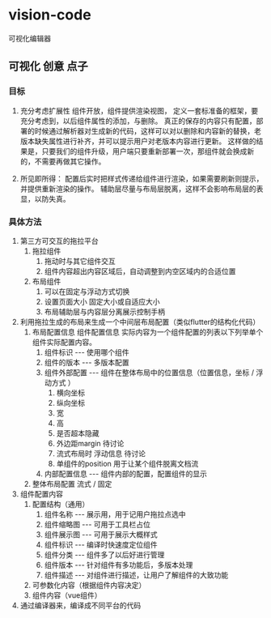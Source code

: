 # vision-code
可视化编辑器

## 可视化 创意 点子
### 目标
1. 充分考虑扩展性 组件开放，组件提供渲染视图，
    定义一套标准备的框架，要充分考虑到，以后组件属性的添加，与删除。
    真正的保存的内容只有配置，部署的时候通过解析器对生成新的代码，这样可以对以删除和内容新的替换，老版本缺失属性进行补齐，并可以提示用户对老版本内容进行更新。
    这样做的结果是，只要我们的组件升级，用户端只要重新部署一次，那组件就会换成新的，不需要再做其它操作。

2. 所见即所得：
    配置后实时把样式传递给组件进行渲染，如果需要刷新则提示，并提供重新渲染的操作。
    辅助层尽量与布局层脱离，这样不会影响布局层的表显，以防失真。

### 具体方法
1. 第三方可交互的拖拉平台
   1. 拖拉组件
      1. 拖动时与其它组件交互
      2. 组件内容超出内容区域后，自动调整到内空区域内的合适位置
   2. 布局组件
      1. 可以在固定与浮动方式切换
      2. 设置页面大小 固定大小或自适应大小
      3. 布局辅助层与内容层分离展示控制手柄
2. 利用拖拉生成的布局来生成一个中间层布局配置（类似flutter的结构化代码）
   1. 布局配置信息 组件配置信息 实际内容为一个组件配置的列表以下列举单个组件实际配置内容。
      1. 组件标识 --- 使用哪个组件
      2. 组件的版本 --- 多版本配置
      3. 组件外部配置 --- 组件在整体布局中的位置信息（位置信息，坐标 / 浮动方式 ）
         1. 横向坐标
         2. 纵向坐标
         3. 宽
         4. 高
         5. 是否超本隐藏
         6. 外边距margin 待讨论
         7. 流式布局时 浮动信息 待讨论
         8. 单组件的position 用于让某个组件脱离文档流
      4. 内部配置信息 --- 组件内部的配置，配置组件的显示
   2. 整体布局配置 流式 / 固定
3. 组件配置内容
   1. 配置结构（通用）
      1. 组件名称 --- 展示用，用于记用户拖拉点选中
      2. 组件缩略图 --- 可用于工具栏占位
      3. 组件展示图 --- 可用于展示大概样式
      4. 组件标识 --- 编译时快速度定位组件
      5. 组件分类 --- 组件多了以后好进行管理
      6. 组件版本 --- 针对组件有多功能后，多版本处理
      7. 组件描述 --- 对组件进行描述，让用户了解组件的大致功能
   2. 可参数化内容（根据组件内容决定）
   3. 组件内容（vue组件）
4. 通过编译器来，编译成不同平台的代码